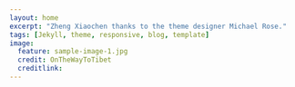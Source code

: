 ```yaml
---
layout: home
excerpt: "Zheng Xiaochen thanks to the theme designer Michael Rose."
tags: [Jekyll, theme, responsive, blog, template]
image:
  feature: sample-image-1.jpg
  credit: OnTheWayToTibet
  creditlink: 
---
```


